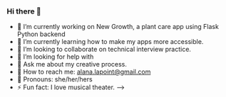 ### Hi there 👋

- 🌱 I’m currently working on New Growth, a plant care app using Flask Python backend 
- 🧠 I’m currently learning how to make my apps more accessible.
- 🙌 I’m looking to collaborate on technical interview practice. 
- 🙏 I’m looking for help with 
- 🎨 Ask me about my creative process.
- 💌 How to reach me: alana.lapoint@gmail.com
- 🌈 Pronouns: she/her/hers
- ⚡ Fun fact: I love musical theater.
-->
